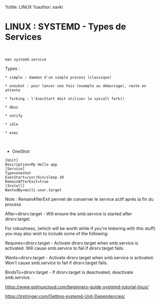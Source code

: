 %title: LINUX
%author: xavki


# LINUX : SYSTEMD - Types de Services


<br>

```
man systemd.service
```

Types :

	* simple : daemon d'un simple process (classique)

	* oneshot : pour lancer une fois (exemple au démarrage), reste en attente

	* forking : l'ExecStart doit utiliser le syscall fork()

	* dbus

	* notify

	* idle

	* exec

<br>

* OneShot

```
[Unit]
Description=My Hello app
[Service]
Type=oneshot
ExecStart=/usr/bin/sleep 10
RemainAfterExit=true
[Install]
WantedBy=multi-user.target
```

Note : RemainAfterExit permet de conserver le service actif après la fin du process

After=dirsrv.target - Will ensure the smb.service is started after dirsrv.target.

For robustness, (which will be worth while if you're tinkering with this stuff) you may also wish to include some of the following:

Requires=dirsrv.target - Activate dirsrv.target when smb.service is activated. Will cause smb.service to fail if dirsrv.target fails.

Wants=dirsrv.target - Activate dirsrv.target when smb.service is activated. Won't cause smb.service to fail if dirsrv.target fails.

BindsTo=dirsrv.target - If dirsrv.target is deactivated, deactivate smb.service.

https://www.golinuxcloud.com/beginners-guide-systemd-tutorial-linux/

https://trstringer.com/Getting-systemd-Unit-Dependencies/
